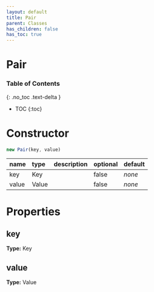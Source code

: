 ```yaml
---
layout: default
title: Pair
parent: Classes
has_children: false
has_toc: true
---
```


# Pair
### Table of Contents
{: .no_toc .text-delta }

- TOC
{:toc}
# Constructor
```js
new Pair(key, value)
```

| name | type | description | optional | default |
|:-----|:-----|:------------|:---------|:--------|
| key | Key |   | false | *none* |
| value | Value |   | false | *none* |

# Properties
## key
**Type:** Key

## value
**Type:** Value

